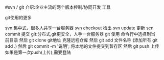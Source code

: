 #svn / git
	介绍:企业主流的两个版本控制/协同开发			工具

git使用的更多

svn:集中式，很多人共享一台服务器
	svn checkout	检出
	svn update		更新
	scn commit		提交
git:分布式,git更安全，人手一台服务器
	git 使用
		命令行中选择到当前目录
		然后 git clone git地址								克隆远程仓库
		然后	 git add  文件名称  (添加所有 git add .)
		然后 git commit -m '说明';							将本地的文件提交到暂存区
		然后 git push 上传									如果是第一次push(上传),需要登陆
	